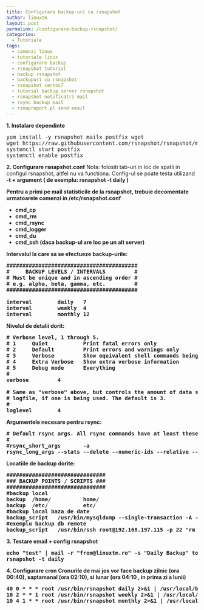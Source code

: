 ```yaml
---
title: Configurare backup-uri cu rsnapshot
author: linuxtm
layout: post
permalink: /configurare-backup-rsnapshot/
categories:
  - Tutoriale
tags:
  - comenzi linux
  - tutoriale linux
  - configurare backup
  - rsnapshot tutorial
  - backup rsnapshot
  - backupuri cu rsnapshot
  - rsnapshot centos7
  - tutorial backup server rsnapshot
  - rsnapshot notificatri mail
  - rsync backup mail
  - rsnapreport.pl send email
---
```


**1. Instalare dependinte**
<pre>
yum install -y rsnapshot mailx postfix wget
wget https://raw.githubusercontent.com/rsnapshot/rsnapshot/master/utils/rsnapreport.pl && chmod +x /usr/local/bin/rsnapreport.pl
systemctl start postfix
systemctl enable postfix
</pre>

**2. Configurare rsnapshot.conf**
Nota: folositi tab-uri in loc de spatii in configul rsnapshot, altfel nu va functiona. 
Config-ul se poate testa utilizand <strong>-t<strong> + argument ( de exemplu: rsnapshot -t daily )

Pentru a primi pe mail statisticile de la rsnapshot, trebuie decomentate urmatoarele comenzi in /etc/rsnapshot.conf
<ul>
<li>cmd_cp</li>
<li>cmd_rm</li>
<li>cmd_rsync</li>
<li>cmd_logger</li>
<li>cmd_du</li>
<li>cmd_ssh (daca backup-ul are loc pe un alt server)</li>
</ul>

<strong>Intervalul la care sa se efectueze backup-urile:</strong>
<pre>
#########################################
#     BACKUP LEVELS / INTERVALS         #
# Must be unique and in ascending order #
# e.g. alpha, beta, gamma, etc.         #
#########################################

interval        daily   7
interval        weekly  4
interval        monthly 12
</pre>

<strong>Nivelul de detalii dorit:</strong>
<pre>
# Verbose level, 1 through 5.
# 1     Quiet           Print fatal errors only
# 2     Default         Print errors and warnings only
# 3     Verbose         Show equivalent shell commands being executed
# 4     Extra Verbose   Show extra verbose information
# 5     Debug mode      Everything
#
verbose         4

# Same as "verbose" above, but controls the amount of data sent to the
# logfile, if one is being used. The default is 3.
#
loglevel        4
</pre>

<strong>Argumentele necesare pentru rsync:</strong>
<pre>
# Default rsync args. All rsync commands have at least these options set.
#
#rsync_short_args       -a
rsync_long_args --stats --delete --numeric-ids --relative --delete-excluded
</pre>

<strong>Locatiile de backup dorite:</strong>
<pre>
###############################
### BACKUP POINTS / SCRIPTS ###
###############################
#backup local
backup  /home/          home/
backup  /etc/           etc/
#backup local baza de date
backup_script   /usr/bin/mysqldump --single-transaction -A --routines --triggers -u root -p'parola'| gzip > database-`date +%y%m%d`.sql.gz     mysql/
#exemplu backup db remote
backup_script   /usr/bin/ssh root@192.168.197.115 -p 22 "rm -f /backups/mysql-*.sql.gz;/usr/bin/mysqldump -A --routines --triggers --events -u root | gzip > /backups/mysql-`date +%y%m%d`.sql.
</pre>

**3. Testare email + config rsnapshot**
<pre>
echo "test" | mail -r "from@linuxtm.ro" -s "Daily Backup" to@linuxtm.ro
rsnapshot -t daily
</pre>

**4. Configurare cron**
Cronurile de mai jos vor face backup zilnic (ora 00:40), saptamanal (ora 02:10), si lunar (ora 04:10 , in prima zi a lunii)
<pre>
40 0 * * * root /usr/bin/rsnapshot daily 2>&1 | /usr/local/bin/rsnapreport.pl | mail -E -r from@linuxtm.ro -s "Daily Backup" to@linuxtm.ro
10 2 * * 1 root /usr/bin/rsnapshot weekly 2>&1 | /usr/local/bin/rsnapreport.pl | mail -E -r from@linuxtm.ro -s "Weekly Backup" to@linuxtm.ro
10 4 1 * * root /usr/bin/rsnapshot monthly 2>&1 | /usr/local/bin/rsnapreport.pl | mail -E -r from@linuxtm.ro -s "Monthly Backup" to@linuxtm.ro
</pre>

